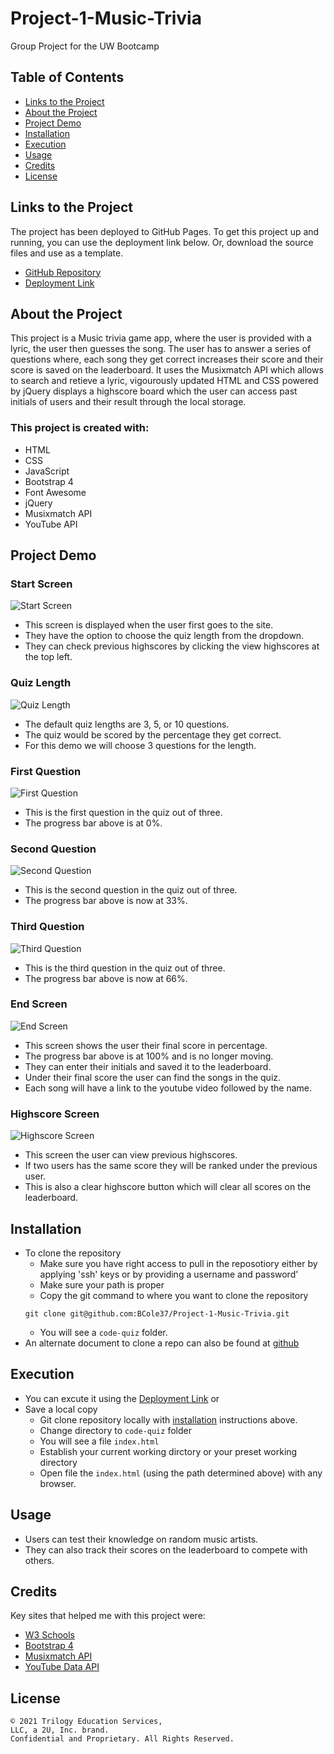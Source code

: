 # Project-1-Music-Trivia
Group Project for the UW Bootcamp

## Table of Contents
* [Links to the Project](#links-to-the-project)
* [About the Project](#about-the-project)
* [Project Demo](#project-demo)
* [Installation](#installation)
* [Execution](#execution)
* [Usage](#usage)
* [Credits](#credits)
* [License](#license)

## Links to the Project
The project has been deployed to GitHub Pages. To get this project up and running, you can use the deployment link below. Or, download the source files and use as a template.

* [GitHub Repository](https://github.com/BCole37/Project-1-Music-Trivia)
* [Deployment Link](https://bcole37.github.io/Project-1-Music-Trivia/)

## About the Project
This project is a Music trivia game app, where the user is provided with a lyric, the user then guesses the song. The user has to answer a series of questions where, each song they get correct increases their score and their score is saved on the leaderboard. It uses the Musixmatch API which allows to search and retieve a lyric, vigourously updated HTML and CSS powered by jQuery displays a highscore board which the user can access past initials of users and their result through the local storage.


### This project is created with:
* HTML
* CSS
* JavaScript
* Bootstrap 4
* Font Awesome
* jQuery
* Musixmatch API
* YouTube API

## Project Demo
### Start Screen
![Start Screen](assets\images\StartScreen.png)
* This screen is displayed when the user first goes to the site.
* They have the option to choose the quiz length from the dropdown.
* They can check previous highscores by clicking the view highscores at the top left.

### Quiz Length
![Quiz Length](assets\images\QuizLength.png)
* The default quiz lengths are 3, 5, or 10 questions.
* The quiz would be scored by the percentage they get correct.
* For this demo we will choose 3 questions for the length.

### First Question
![First Question](assets\images\FirstQuestion.png)
* This is the first question in the quiz out of three.
* The progress bar above is at 0%.

### Second Question
![Second Question](assets\images\SecondQuestion.png)
* This is the second question in the quiz out of three.
* The progress bar above is now at 33%.

### Third Question
![Third Question](assets\images\ThirdQuestion.png)
* This is the third question in the quiz out of three.
* The progress bar above is now at 66%.

### End Screen
![End Screen](assets\images\youtubelinks.png)
* This screen shows the user their final score in percentage.
* The progress bar above is at 100% and is no longer moving.
* They can enter their initials and saved it to the leaderboard.
* Under their final score the user can find the songs in the quiz.
* Each song will have a link to the youtube video followed by the name.

### Highscore Screen
![Highscore Screen](assets\images\ScoreScreen.png)
* This screen the user can view previous highscores.
* If two users has the same score they will be ranked under the previous user.
* This is also a clear highscore button which will clear all scores on the leaderboard.

## Installation
* To clone the repository
    * Make sure you have right access to pull in the reposotiory either by applying 'ssh' keys or by providing a username and password'
    * Make sure your path is proper
    * Copy the git command to where you want to clone the repository
    ```
    git clone git@github.com:BCole37/Project-1-Music-Trivia.git
    ```
    * You will see a `code-quiz` folder.
* An alternate document to clone a repo can also be found at [github](https://docs.github.com/en/github/creating-cloning-and-archiving-repositories/cloning-a-repository-from-github/cloning-a-repository)

## Execution
* You can excute it using the [Deployment Link](https://bcole37.github.io/Project-1-Music-Trivia/) or 
* Save a local copy 
  * Git clone repository locally with [installation](#installation) instructions above.
  * Change directory to `code-quiz` folder
  * You will see a file `index.html`
  * Establish your current working dirctory or your preset working directory
  * Open file the `index.html` (using the path determined above) with any browser.

## Usage
* Users can test their knowledge on random music artists. 
* They can also track their scores on the leaderboard to compete with others.

## Credits
Key sites that helped me with this project were:
* [W3 Schools](https://www.w3schools.com/)
* [Bootstrap 4](https://getbootstrap.com/docs/4.0/getting-started/introduction/)
* [Musixmatch API](https://developer.musixmatch.com/documentation)
* [YouTube Data API](https://developers.google.com/youtube/v3/getting-started)

## License
 ```
© 2021 Trilogy Education Services,
LLC, a 2U, Inc. brand.
Confidential and Proprietary. All Rights Reserved.
```